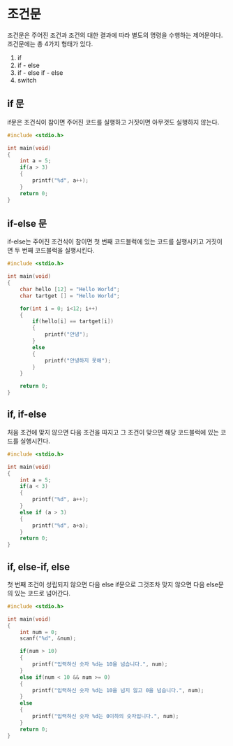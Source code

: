 # 조건문
조건문은 주어진 조건과 조건의 대한 결과에 따라 별도의 명령을 수행하는 제어문이다.
조건문에는 총 4가지 형태가 있다.
1. if
2. if - else
3. if - else if - else
4. switch


## if 문
if문은 조건식이 참이면 주어진 코드를 실행하고 거짓이면 아무것도 실행하지 않는다.

```C
#include <stdio.h>

int main(void) 
{
    int a = 5;
    if(a > 3)
    {
        printf("%d", a++);
    }
    return 0;
}
```

## if-else 문
if-else는 주어진 조건식이 참이면
첫 번째 코드블럭에 있는 코드를 실행시키고 거짓이면 두 번째 코드블럭을 실행시킨다.

```C
#include <stdio.h>

int main(void)
{
    char hello [12] = "Hello World";
    char tartget [] = "Hello World";

    for(int i = 0; i<12; i++) 
    {
        if(hello[i] == tartget[i])
        {
            printf("안녕");
        }
        else
        {
            printf("안녕하지 못해");
        }
    }

    return 0;
}
```

## if, if-else
처음 조건에 맞지 않으면 다음 조건을 따지고 그 조건이 맞으면 해당 코드블럭에 있는 코드를 실행시킨다.

```C
#include <stdio.h>

int main(void) 
{
    int a = 5;
    if(a < 3)
    {
        printf("%d", a++);
    }
    else if (a > 3) 
    {
        printf("%d", a+a);
    }
    return 0;
}
```

## if, else-if, else
첫 번째 조건이 성립되지 않으면 다음 else if문으로 그것조차 맞지 않으면 다음 else문의 있는 코드로 넘어간다.

```C
#include <stdio.h>

int main(void) 
{
    int num = 0;
    scanf("%d", &num);

    if(num > 10) 
    {
        printf("입력하신 숫자 %d는 10을 넘습니다.", num);
    }
    else if(num < 10 && num >= 0)
    {
        printf("입력하신 숫자 %d는 10을 넘지 않고 0을 넘습니다.", num);
    }
    else 
    {
        printf("입력하신 숫자 %d는 0이하의 숫자입니다.", num);
    }
    return 0;
}
```